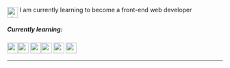 <p>
  <img src="https://c.tenor.com/stmRA2CsDPgAAAAM/gon-hx-h.gif" alt="studying" height="25px" align="middle"> I am currently learning to become a front-end web developer
</p>
<h5>Currently learning:</h5>
<p><img src="https://logospng.org/download/html-5/logo-html-5-512.png" height="25px"><img src="https://logospng.org/download/css-3/logo-css-3-2048.png" height="25px"> <img src="https://logospng.org/download/javascript/logo-javascript-icon-1024.png" height="25px"><img src="https://upload.wikimedia.org/wikipedia/commons/thumb/b/b2/Bootstrap_logo.svg/512px-Bootstrap_logo.svg.png" height="25px"> <img src="https://upload.wikimedia.org/wikipedia/commons/thumb/9/96/Sass_Logo_Color.svg/1280px-Sass_Logo_Color.svg.png" height="25px"> <img src="https://upload.wikimedia.org/wikipedia/commons/thumb/a/a7/React-icon.svg/2300px-React-icon.svg.png" height="25px"> </p>
<hr>
